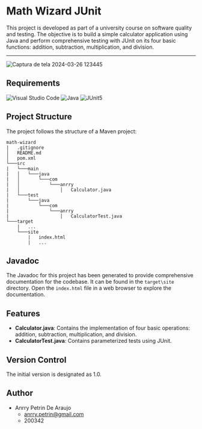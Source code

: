# Math Wizard JUnit

This project is developed as part of a university course on software quality and testing. The objective is to build a simple calculator application using Java and perform comprehensive testing with JUnit on its four basic functions: addition, subtraction, multiplication, and division.

---

![Captura de tela 2024-03-26 123445](https://github.com/AnrryPetrin/math-wizard/assets/108158140/c14449f5-712f-440d-a7c5-6ffcf74fc67f)

## Requirements

![Visual Studio Code](https://img.shields.io/badge/Visual%20Studio%20Code-0078d7.svg?style=for-the-badge&logo=visual-studio-code&logoColor=white)
![Java](https://img.shields.io/badge/java-%23ED8B00.svg?style=for-the-badge&logo=openjdk&logoColor=white)
![JUnit5](https://img.shields.io/badge/JUnit5-f5f5f5?style=for-the-badge&logo=junit5&logoColor=dc524a)

## Project Structure

The project follows the structure of a Maven project:

```
math-wizard
|   .gitignore 
│   README.md
│   pom.xml   
└───src
|   └───main
|   │   └───java
|   │       └───com
|   │           └───anrry
|   │               │   Calculator.java
|   └───test
|       └───java
|           └───com
|               └───anrry
|                   │   CalculatorTest.java
└───target
    |   ...
    └───site
        |   index.html
        |   ...
```
## Javadoc
The Javadoc for this project has been generated to provide comprehensive documentation for the codebase. It can be found in the `target\site` directory. Open the `index.html` file in a web browser to explore the documentation.

## Features

- **Calculator.java**: Contains the implementation of four basic operations: addition, subtraction, multiplication, and division.
- **CalculatorTest.java**: Contains parameterized tests using JUnit.

## Version Control

The initial version is designated as 1.0.

## Author

- Anrry Petrin De Araujo
  - anrry.petrin@gmail.com
  - 200342
